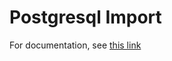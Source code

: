 # Postgresql Import

For documentation, see [this link](oelashkar.github.io/pharmatensor/postgreqlimport)
